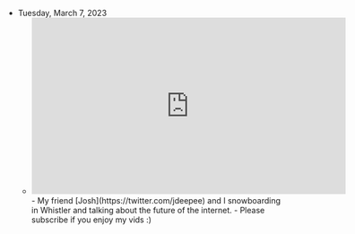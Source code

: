 - Tuesday, March 7, 2023
	- <iframe width="560" height="315" src="https://www.youtube.com/embed/U9SLV8_h__Y" title="YouTube video player" frameborder="0" allow="accelerometer; autoplay; clipboard-write; encrypted-media; gyroscope; picture-in-picture; web-share" allowfullscreen></iframe>
		- My friend [Josh](https://twitter.com/jdeepee) and I snowboarding in Whistler and talking about the future of the internet.
		- Please subscribe if you enjoy my vids :)